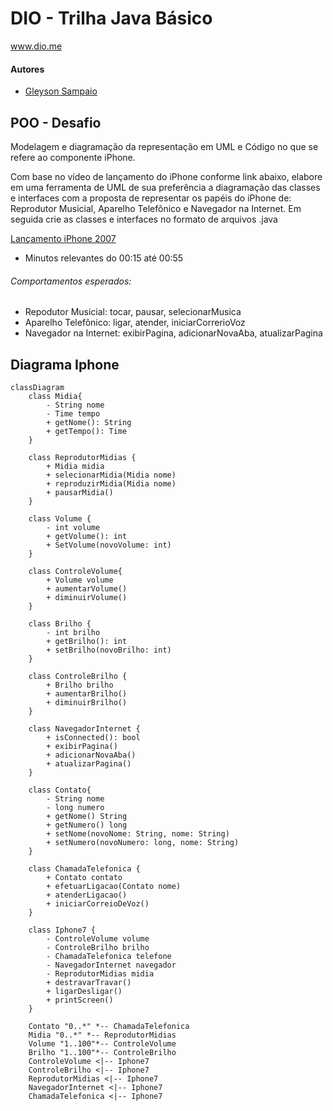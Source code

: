 # DIO - Trilha Java Básico
www.dio.me

#### Autores
- [Gleyson Sampaio](https://github.com/glysns)

## POO - Desafio

Modelagem e diagramação da representação em UML e Código no que se refere ao componente iPhone.

Com base no vídeo de lançamento do iPhone conforme link abaixo, elabore em uma ferramenta de UML de sua preferência a diagramação das classes e interfaces com a proposta de representar os papéis do iPhone de: Reprodutor Musicial,  Aparelho Telefônico e Navegador na Internet. Em seguida crie as classes e interfaces no formato de arquivos .java

[Lançamento iPhone 2007](https://www.youtube.com/watch?v=9ou608QQRq8)

- Minutos relevantes do 00:15 até 00:55

###### Comportamentos esperados:
* Repodutor Musicial: tocar, pausar, selecionarMusica
* Aparelho Telefônico: ligar, atender, iniciarCorrerioVoz
* Navegador na Internet: exibirPagina, adicionarNovaAba, atualizarPagina

## Diagrama Iphone

```mermaid
classDiagram
    class Midia{
        - String nome
        - Time tempo
        + getNome(): String
        + getTempo(): Time
    }

    class ReprodutorMidias {
        + Midia midia
        + selecionarMidia(Midia nome)
        + reproduzirMidia(Midia nome)
        + pausarMidia()
    }

    class Volume {
        - int volume
        + getVolume(): int
        + SetVolume(novoVolume: int)
    }

    class ControleVolume{
        + Volume volume
        + aumentarVolume()
        + diminuirVolume()
    }

    class Brilho {
        - int brilho
        + getBrilho(): int
        + setBrilho(novoBrilho: int)
    }

    class ControleBrilho {
        + Brilho brilho
        + aumentarBrilho()
        + diminuirBrilho()
    }
    
    class NavegadorInternet {
        + isConnected(): bool
        + exibirPagina()
        + adicionarNovaAba()
        + atualizarPagina()
    }

    class Contato{
        - String nome
        - long numero
        + getNome() String
        + getNumero() long
        + setNome(novoNome: String, nome: String)
        + setNumero(novoNumero: long, nome: String)
    }
    
    class ChamadaTelefonica {
        + Contato contato
        + efetuarLigacao(Contato nome)
        + atenderLigacao()
        + iniciarCorreioDeVoz()
    }
    
    class Iphone7 {
        - ControleVolume volume
        - ControleBrilho brilho
        - ChamadaTelefonica telefone
        - NavegadorInternet navegador
        - ReprodutorMidias midia
        + destravarTravar()
        + ligarDesligar()
        + printScreen()
    }

    Contato "0..*" *-- ChamadaTelefonica
    Midia "0..*" *-- ReprodutorMidias
    Volume "1..100"*-- ControleVolume
    Brilho "1..100"*-- ControleBrilho
    ControleVolume <|-- Iphone7
    ControleBrilho <|-- Iphone7
    ReprodutorMidias <|-- Iphone7
    NavegadorInternet <|-- Iphone7
    ChamadaTelefonica <|-- Iphone7
    